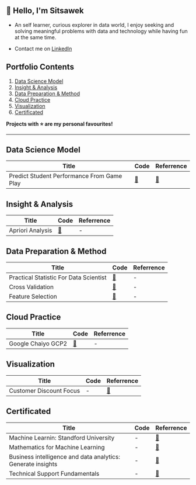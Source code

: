 ## 👋 Hello, I'm Sitsawek

- An self learner, curious explorer in data world, I enjoy seeking and solving meaningful problems with data and technology while having fun at the same time. 

- Contact me on [LinkedIn](https://linkedin.com/in/sitsawek-sukorn-375410162) 

## Portfolio Contents
1. [Data Science Model](#data-science-model)
2. [Insight & Analysis](#insight-and-analysis)
3. [Data Preparation & Method](#data-preparation-and-method)
4. [Cloud Practice](#cloud-practice)
5. [Visualization](#visualization)
6. [Certificated](#certificated)

**Projects with :star: are my personal favourites!**

___
<a name="data-science-model"></a>
## Data Science Model
| Title | Code | Referrence |
| --- | --- | --- |
| Predict Student Performance From Game Play | [:link:](https://github.com/sitsawek/predict_student_performance_from_game_play/blob/main/predict-student-performance-from-game-play.ipynb) | [:link:](https://www.kaggle.com/competitions/predict-student-performance-from-game-play/leaderboard) |


<a name="insight-and-analysis"></a>
## Insight & Analysis 
| Title | Code | Referrence |
| --- | --- | --- |   
| Apriori Analysis | [:link:](https://github.com/sitsawek/insight-analysis/blob/master/apriori-analysis.ipynb) | - |


<a name="data-preparation-and-method"></a>
## Data Preparation & Method
| Title | Code | Referrence |
| --- | --- | --- |   
| Practical Statistic For Data Scientist | [:link:](https://github.com/sitsawek/Practical-statistic-for-data-scientist) | - |
| Cross Validation | [:link:](https://github.com/sitsawek/Preparation-and-Method/blob/main/closs_validation.ipynb) | - |
| Feature Selection | [:link:](https://github.com/sitsawek/Preparation-and-Method/blob/main/feature_selection.ipynb) | - |


<a name="cloud-practice"></a>
## Cloud Practice
| Title | Code | Referrence |
| --- | --- | --- |   
| Google Chaiyo GCP2 | [:link:](https://github.com/sitsawek/ChaiyoGCP2) | - |


<a name="visualization"></a>
## Visualization
| Title | Code | Referrence |
| --- | --- | --- |   
| Customer Discount Focus | - | [:link:](https://public.tableau.com/views/CustomerDiscountFocus/Dashboard1?:language=en-US&:display_count=n&:origin=viz_share_link) |


<a name="certificated"></a>
## Certificated
| Title | Code | Referrence |
| --- | --- | --- |   
| Machine Learnin: Standford University | - | [:link:](https://coursera.org/share/2461898f67426c1669e63f297d07a47b) |
| Mathematics for Machine Learning | - | [:link:](https://coursera.org/share/1271b813d6605f295130dcaf391505ea) |
| Business intelligence and data analytics: Generate insights | - | [:link:](https://coursera.org/share/04ca7097a1d42a89ff08cdb74a3183ea) |
| Technical Support Fundamentals | - | [:link:](https://coursera.org/share/7f7019afe7b97589632079cc4828f2cf) |
